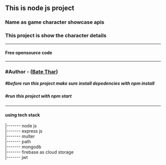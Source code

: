 ## This is node js project 
### Name as game character showcase apis
### This project is show the character details 
----------
#### Free opensource code 
---------
###  #Author - (<a href="https://github.com/KaungMyatHun-15691" >Bate Thar<a>)

##### #before run this project make sure install depedencies with npm install
##### #run this project with npm start 

---------
#### using tech stack <br>
|------- node js <br>
|------- express js <br>
|------- multer <br>
|------- path <br>
|------- mongodb <br>
|------- firebase as cloud storage <br>
|------- jwt <br>

